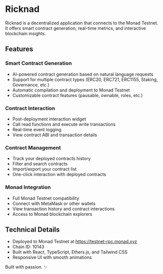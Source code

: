 
# Ricknad

Ricknad is a decentralized application that connects to the Monad Testnet.  
It offers smart contract generation, real-time metrics, and interactive blockchain insights.

## Features

### Smart Contract Generation
- AI-powered contract generation based on natural language requests
- Support for multiple contract types (ERC20, ERC721, ERC1155, Staking, Governance, etc.)
- Automatic compilation and deployment to Monad Testnet
- Customizable contract features (pausable, ownable, roles, etc.)

### Contract Interaction
- Post-deployment interaction widget
- Call read functions and execute write transactions
- Real-time event logging
- View contract ABI and transaction details

### Contract Management
- Track your deployed contracts history
- Filter and search contracts
- Import/export your contract list
- One-click interaction with deployed contracts

### Monad Integration
- Full Monad Testnet compatibility
- Connect with MetaMask or other wallets
- View transaction history and contract interactions
- Access to Monad blockchain explorers

## Technical Details
- Deployed to Monad Testnet at https://testnet-rpc.monad.xyz
- Chain ID: 10143
- Built with React, TypeScript, Ethers.js, and Tailwind CSS
- Responsive UI with smooth animations

Built with passion. ✨️
